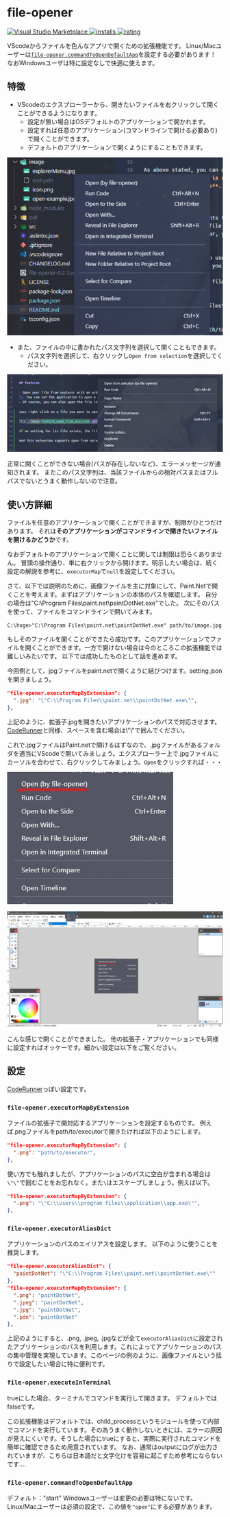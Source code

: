 
# file-opener

[![Visual Studio Marketplace](https://vsmarketplacebadge.apphb.com/version/Take-Me1010.file-opener.svg) ![installs](https://vsmarketplacebadge.apphb.com/installs/Take-Me1010.file-opener.svg) ![rating](https://vsmarketplacebadge.apphb.com/rating/Take-Me1010.file-opener.svg)](https://marketplace.visualstudio.com/items?itemName=Take-Me1010.file-opener)

VScodeからファイルを色んなアプリで開くための拡張機能です。
Linux/Macユーザーは[`file-opener.commandToOpenDefaultApp`](#file-openercommandtoopendefaultapp)を設定する必要があります！
なおWindowsユーザは特に設定なしで快適に使えます。

## 特徴

- VScodeのエクスプローラーから、開きたいファイルを右クリックして開くことができるようになります。
  - 設定が無い場合はOSデフォルトのアプリケーションで開かれます。
  - 設定すれば任意のアプリケーション(コマンドラインで開ける必要あり)で開くことができます。
  - デフォルトのアプリケーションで開くようにすることもできます。

![feature_open_from_explorer.png](https://raw.githubusercontent.com/Take-Me1010/fileOpener/main/image/feature_open_from_explorer.png)

- また、ファイルの中に書かれたパス文字列を選択して開くこともできます。
  - パス文字列を選択して、右クリックし`Open from selection`を選択してください。

![image/feature_open_from_selection.png](https://raw.githubusercontent.com/Take-Me1010/fileOpener/main/image/feature_open_from_selection.png)

正常に開くことができない場合(パスが存在しないなど)、エラーメッセージが通知されます。
またこのパス文字列は、当該ファイルからの相対パスまたはフルパスでないとうまく動作しないので注意。

## 使い方詳細

ファイルを任意のアプリケーションで開くことができますが、制限がひとつだけあります。
それは**そのアプリケーションがコマンドラインで開きたいファイルを開けるかどうか**です。

なおデフォルトのアプリケーションで開くことに関しては制限は恐らくありません。
冒頭の操作通り、単に右クリックから開けます。明示したい場合は、続く設定の解説を参考に、`executorMap`で`null`を設定してください。

さて、以下では説明のために、画像ファイルを主に対象にして、Paint.Netで開くことを考えます。まずはアプリケーションの本体のパスを確認します。
自分の場合は"C:\Program Files\paint.net\paintDotNet.exe"でした。
次にそのパスを使って、ファイルをコマンドラインで開いてみます。

```
C:\hoge>"C:\Program Files\paint.net\paintDotNet.exe" path/to/image.jpg
```

もしそのファイルを開くことができたら成功です。このアプリケーションでファイルを開くことができます。一方で開けない場合は今のところこの拡張機能では難しいみたいです。
以下では成功したものとして話を進めます。

今回例として、jpgファイルをpaint.netで開くように結びつけます。setting.jsonを開きましょう。

```settings.json
"file-opener.executorMapByExtension": {
  ".jpg": "\"C:\\Program Files\\paint.net\\paintDotNet.exe\"",
},
```

上記のように、拡張子.jpgを開きたいアプリケーションのパスで対応させます。
[CodeRunner](https://github.com/formulahendry/vscode-code-runner)と同様、スペースを含む場合は\\"\\"で囲んでください。

これで.jpgファイルはPaint.netで開けるはずなので、.jpgファイルがあるフォルダを適当にVScodeで開いてみましょう。エクスプローラー上で.jpgファイルにカーソルを合わせて、右クリックしてみましょう。`Open`をクリックすれば・・・

![explorer-menu](https://raw.githubusercontent.com/Take-Me1010/fileOpener/main/image/explorerMenu.jpg)

![open-paintDotNet](https://raw.githubusercontent.com/Take-Me1010/fileOpener/main/image/open-example.jpg)

こんな感じで開くことができました。
他の拡張子・アプリケーションでも同様に設定すればオッケーです。細かい設定は以下をご覧ください。

## 設定

[CodeRunner](https://github.com/formulahendry/vscode-code-runner)っぽい設定です。

### `file-opener.executorMapByExtension`

ファイルの拡張子で開対応するアプリケーションを設定するものです。
例えば.pngファイルをpath/to/executorで開きたければ以下のようにします。

```settings.json
"file-opener.executorMapByExtension": {
  ".png": "path/to/executor",
},
```

使い方でも触れましたが、アプリケーションのパスに空白が含まれる場合は`\"\"`で囲むことをお忘れなく。また`\`はエスケープしましょう。例えば以下。

```settings.json
"file-opener.executorMapByExtension": {
  ".png": "\"C:\\users\\program files\\application\\app.exe\"",
},
```

### `file-opener.executorAliasDict`

アプリケーションのパスのエイリアスを設定します。
以下のように使うことを推奨します。

```settings.json
"file-opener.executorAliasDict": {
  "paintDotNet": "\"C:\\Program Files\\paint.net\\paintDotNet.exe\""
},
"file-opener.executorMapByExtension": {
  ".png": "paintDotNet",
  ".jpeg": "paintDotNet",
  ".jpg": "paintDotNet",
  ".pdn": "paintDotNet"
},
```

上記のようにすると、.png, .jpeg, .jpgなどが全て`executorAliasDict`に設定されたアプリケーションのパスを利用します。これによってアプリケーションのパスの集中管理を実現しています。このページの例のように、画像ファイルという括りで設定したい場合に特に便利です。


### `file-opener.executeInTerminal`

trueにした場合、ターミナルでコマンドを実行して開きます。
デフォルトではfalseです。

この拡張機能はデフォルトでは、child_processというモジュールを使って内部でコマンドを実行しています。その為うまく動作しないときには、エラーの原因が見えにくいです。そうした場合にtrueにすると、実際に実行されたコマンドを簡単に確認できるため用意されています。
なお、通常はoutputにログが出力されていますが、こちらは日本語だと文字化けを容易に起こすため参考にならないです....

### `file-opener.commandToOpenDefaultApp`

デフォルト："start"
Windowsユーザーは変更の必要は特にないです。
Linux/Macユーザーは必須の設定で、この値を`"open"`にする必要があります。
